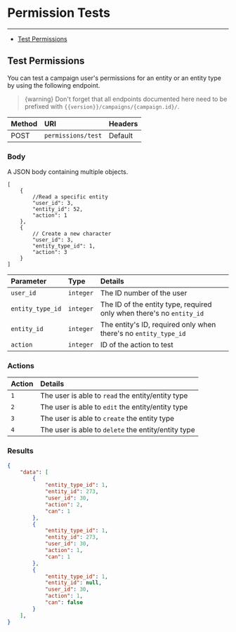 # Permission Tests

---

- [Test Permissions](#test-permissions)


<a name="test-permissions"></a>
## Test Permissions

You can test a campaign user's permissions for an entity or an entity type by using the following endpoint.

> {warning} Don't forget that all endpoints documented here need to be prefixed with `{{version}}/campaigns/{campaign.id}/`.


| Method | URI | Headers |
| :- |   :-   |  :-  |
| POST | `permissions/test` | Default |


### Body

A JSON body containing multiple objects.

```
[
    {
        //Read a specific entity
        "user_id": 3,
        "entity_id": 52,
        "action": 1
    },
    {
        // Create a new character
        "user_id": 3,
        "entity_type_id": 1,
        "action": 3
    }
]
```

| Parameter | Type | Details |
| :- |   :-   |  :-  |
| `user_id` | `integer` | The ID number of the user |
| `entity_type_id` | `integer` | The ID of the entity type, required only when there's no `entity_id` |
| `entity_id` | `integer` | The entity's ID, required only when there's no `entity_type_id` |
| `action` | `integer` | ID of the action to test |

### Actions

| Action | Details |
| :- |  :-  |
| `1` | The user is able to `read` the entity/entity type  |
| `2` | The user is able to `edit` the entity/entity type  |
| `3` | The user is able to `create` the entity type |
| `4` | The user is able to `delete` the entity/entity type |


### Results

```json
{
    "data": [
        {
            "entity_type_id": 1,
            "entity_id": 273,
            "user_id": 30,
            "action": 2,
            "can": 1
        },
        {
            "entity_type_id": 1,
            "entity_id": 273,
            "user_id": 30,
            "action": 1,
            "can": 1
        },
        {
            "entity_type_id": 1,
            "entity_id": null,
            "user_id": 30,
            "action": 1,
            "can": false
        }
    ],
}
```
